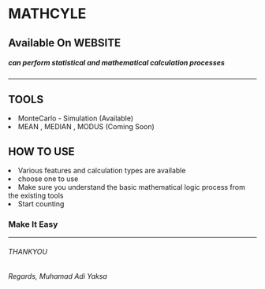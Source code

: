 # MATHCYLE 
## Available On WEBSITE
##### can perform statistical and mathematical calculation processes
<hr>

## TOOLS
<li> MonteCarlo - Simulation (Available)
<li> MEAN , MEDIAN , MODUS (Coming Soon)

## HOW TO USE
<li> Various features and calculation types are available
<li>choose one to use
<li>Make sure you understand the basic mathematical logic process from the existing tools
<li>Start counting

### Make It Easy
<hr>

###### THANKYOU
###### Regards, Muhamad Adi Yaksa